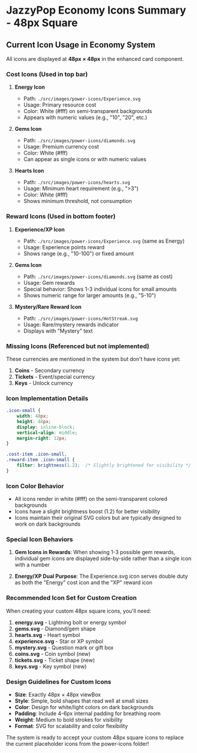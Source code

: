 # JazzyPop Economy Icons Summary - 48px Square

## Current Icon Usage in Economy System

All icons are displayed at **48px × 48px** in the enhanced card component.

### Cost Icons (Used in top bar)

1. **Energy Icon**
   - Path: `./src/images/power-icons/Experience.svg`
   - Usage: Primary resource cost
   - Color: White (#fff) on semi-transparent backgrounds
   - Appears with numeric values (e.g., "10", "20", etc.)

2. **Gems Icon** 
   - Path: `./src/images/power-icons/diamonds.svg`
   - Usage: Premium currency cost
   - Color: White (#fff)
   - Can appear as single icons or with numeric values

3. **Hearts Icon**
   - Path: `./src/images/power-icons/hearts.svg`
   - Usage: Minimum heart requirement (e.g., ">3")
   - Color: White (#fff)
   - Shows minimum threshold, not consumption

### Reward Icons (Used in bottom footer)

1. **Experience/XP Icon**
   - Path: `./src/images/power-icons/Experience.svg` (same as Energy)
   - Usage: Experience points reward
   - Shows range (e.g., "10-100") or fixed amount

2. **Gems Icon**
   - Path: `./src/images/power-icons/diamonds.svg` (same as cost)
   - Usage: Gem rewards
   - Special behavior: Shows 1-3 individual icons for small amounts
   - Shows numeric range for larger amounts (e.g., "5-10")

3. **Mystery/Rare Reward Icon**
   - Path: `./src/images/power-icons/HotStreak.svg`
   - Usage: Rare/mystery rewards indicator
   - Displays with "Mystery" text

### Missing Icons (Referenced but not implemented)

These currencies are mentioned in the system but don't have icons yet:

1. **Coins** - Secondary currency
2. **Tickets** - Event/special currency  
3. **Keys** - Unlock currency

### Icon Implementation Details

```css
.icon-small {
    width: 48px;
    height: 48px;
    display: inline-block;
    vertical-align: middle;
    margin-right: 12px;
}

.cost-item .icon-small,
.reward-item .icon-small {
    filter: brightness(1.2);  /* Slightly brightened for visibility */
}
```

### Icon Color Behavior

- All icons render in white (#fff) on the semi-transparent colored backgrounds
- Icons have a slight brightness boost (1.2) for better visibility
- Icons maintain their original SVG colors but are typically designed to work on dark backgrounds

### Special Icon Behaviors

1. **Gem Icons in Rewards**: When showing 1-3 possible gem rewards, individual gem icons are displayed side-by-side rather than a single icon with a number

2. **Energy/XP Dual Purpose**: The Experience.svg icon serves double duty as both the "Energy" cost icon and the "XP" reward icon

### Recommended Icon Set for Custom Creation

When creating your custom 48px square icons, you'll need:

1. **energy.svg** - Lightning bolt or energy symbol
2. **gems.svg** - Diamond/gem shape
3. **hearts.svg** - Heart symbol
4. **experience.svg** - Star or XP symbol
5. **mystery.svg** - Question mark or gift box
6. **coins.svg** - Coin symbol (new)
7. **tickets.svg** - Ticket shape (new)
8. **keys.svg** - Key symbol (new)

### Design Guidelines for Custom Icons

- **Size**: Exactly 48px × 48px viewBox
- **Style**: Simple, bold shapes that read well at small sizes
- **Color**: Design for white/light colors on dark backgrounds
- **Padding**: Include 4-6px internal padding for breathing room
- **Weight**: Medium to bold strokes for visibility
- **Format**: SVG for scalability and color flexibility

The system is ready to accept your custom 48px square icons to replace the current placeholder icons from the power-icons folder!